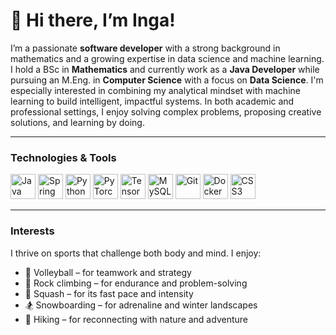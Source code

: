 # 👋 Hi there, I’m Inga!

I’m a passionate **software developer** with a strong background in mathematics and a growing expertise in data science and machine learning.
I hold a BSc in **Mathematics** and currently work as a **Java Developer** while pursuing an M.Eng. in **Computer Science** with a focus on **Data Science**. 
I'm especially interested in combining my analytical mindset with machine learning to build intelligent, impactful systems.
In both academic and professional settings, I enjoy solving complex problems, proposing creative solutions, and learning by doing.

---

### Technologies & Tools

<p align="left">
  <img src="https://cdn.jsdelivr.net/gh/devicons/devicon/icons/java/java-original.svg" alt="Java" width="40" height="40"/>
  <img src="https://cdn.jsdelivr.net/gh/devicons/devicon/icons/spring/spring-original.svg" alt="Spring" width="40" height="40"/>
  <img src="https://cdn.jsdelivr.net/gh/devicons/devicon/icons/python/python-original.svg" alt="Python" width="40" height="40"/>
  <img src="https://cdn.jsdelivr.net/gh/devicons/devicon/icons/pytorch/pytorch-original.svg" alt="PyTorch" width="40" height="40"/>
  <img src="https://cdn.jsdelivr.net/gh/devicons/devicon/icons/tensorflow/tensorflow-original.svg" alt="TensorFlow" width="40" height="40"/>
  <img src="https://cdn.jsdelivr.net/gh/devicons/devicon/icons/mysql/mysql-original.svg" alt="MySQL" width="40" height="40"/>
  <img src="https://cdn.jsdelivr.net/gh/devicons/devicon/icons/git/git-original.svg" alt="Git" width="40" height="40"/>
  <img src="https://cdn.jsdelivr.net/gh/devicons/devicon/icons/docker/docker-original.svg" alt="Docker" width="40" height="40"/>
  <img src="https://camo.githubusercontent.com/8d456a16fff31736167daae9371ee822567b86b108f26901cd9bdebf4cb7a587/68747470733a2f2f63646e2e73696d706c6569636f6e732e6f72672f6669676d612f3030302f666666" alt="CSS3" width="40" height="40"/>
</p>

---

### Interests

I thrive on sports that challenge both body and mind. I enjoy:
- 🏐 Volleyball – for teamwork and strategy  
- 🧗 Rock climbing – for endurance and problem-solving  
- 🎾 Squash – for its fast pace and intensity  
- 🏂 Snowboarding – for adrenaline and winter landscapes  
- 🥾 Hiking – for reconnecting with nature and adventure  

